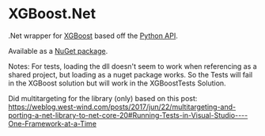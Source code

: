 # XGBoost.Net
.Net wrapper for [XGBoost](https://github.com/dmlc/xgboost) based off the [Python API](https://xgboost.readthedocs.io/en/latest/python/index.html).

Available as a [NuGet package](https://www.nuget.org/packages/PicNet.XGBoost/).

Notes: For tests, loading the dll doesn't seem to work when referencing as a shared project, but loading as a nuget package works. So the Tests will fail in the XGBoost solution but will work in the XGBoostTests Solution.

Did multitargeting for the library (only) based on this post:
https://weblog.west-wind.com/posts/2017/jun/22/multitargeting-and-porting-a-net-library-to-net-core-20#Running-Tests-in-Visual-Studio----One-Framework-at-a-Time